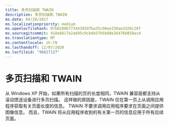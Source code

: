 ```yaml
---
title: 多页扫描和 TWAIN
description: 多页扫描和 TWAIN
ms.date: 04/20/2017
ms.localizationpriority: medium
ms.openlocfilehash: 07b0280b7734439597ba35c98ee258ae2d20c28f
ms.sourcegitcommit: 418e6617e2a695c9cb4b37b5b60e264760858acd
ms.translationtype: MT
ms.contentlocale: zh-CN
ms.lasthandoff: 12/07/2020
ms.locfileid: "96827127"
---
```

# <a name="multipage-scanning-and-twain"></a>多页扫描和 TWAIN





从 Windows XP 开始，如果所有扫描的页的长度相同，TWAIN 兼容层都支持从滚动馈送设备进行多页扫描。 这样做的原因是，TWAIN 仅在第一页上从调用应用程序获取有关页面长度的信息。 TWAIN 不要求调用应用程序要求在页面之间提供图像信息。 而且，TWAIN 将从应用程序收到的有关第一页的信息应用于所有后续页面。

 

 




